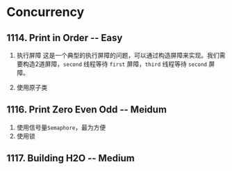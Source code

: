 # Concurrency

## 1114. Print in Order -- Easy
1. 执行屏障
   这是一个典型的执行屏障的问题，可以通过构造屏障来实现。我们需要构造2道屏障，`second` 线程等待 `first` 屏障，`third` 线程等待 `second` 屏障。

2. 使用原子类


## 1116. Print Zero Even Odd -- Meidum
1. 使用信号量`Semaphore`，最为方便
2. 使用锁

## 1117. Building H2O -- Medium
